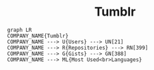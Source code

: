 <h1 align="center">Tumblr</h1>

```mermaid
graph LR
COMPANY_NAME{Tumblr}
COMPANY_NAME ---> U{Users} ---> UN[21]
COMPANY_NAME ---> R{Repositories} ---> RN[399]
COMPANY_NAME ---> G{Gists} ---> GN[388]
COMPANY_NAME ---> ML{Most Used<br>Languages}
```
